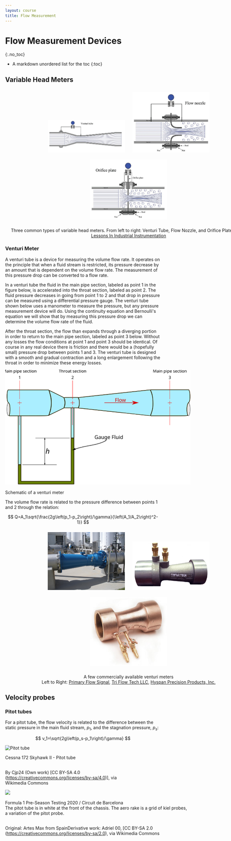 ```yaml
---
layout: course
title: Flow Measurement
---
```


# Flow Measurement Devices
{:.no_toc}

* A markdown unordered list for the toc
{:toc}

## Variable Head Meters

<div class="photo" style="width: 800px;  text-align:center">
  <img src="img\venturi.jpg"  style="width:250px; height:auto; display: inline-block; padding: 10px;">
  <img src="img\FlowNozzle.jpg"  style="width:250px; height:auto; display: inline-block; padding: 10px;">
  <img src="img\OrificePlate.jpg"  style="width:250px; height:auto; display: inline-block; padding: 10px;">
  <p>
  Three common types of variable head meters.  From left to right: Venturi Tube, Flow Nozzle, and Orifice Plate. From: <a href="https://control.com/textbook/continuous-fluid-flow-measurement/pressure-based-flowmeters/">Lessons In Industrial Instrumentation</a>
  </p>
</div>


### Venturi Meter

A venturi tube is a device for measuring the volume flow rate.  It operates on the principle that when a fluid stream is restricted, its pressure decrease by an amount that is dependent on the volume flow rate.  The measurement of this pressure drop can be converted to a flow rate.


In a venturi tube the fluid in the main pipe section, labeled as point 1 in the figure below, is accelerated into the throat section, labeled as point 2.  The fluid pressure decreases in going from point 1 to 2 and that drop in pressure can be measured using a differential pressure gauge.  The venturi tube shown below uses a manometer to measure the pressure, but any pressure measurement device will do.  Using the continuity equation and Bernoulli's equation we will show that by measuring this pressure drop we can determine the volume flow rate of the fluid.   

After the throat section, the flow than expands through a diverging portion in order to return to the main pipe section, labeled as point 3 below.  Without any losses the flow conditions at point 1 and point 3 should be identical.  Of course in any real device there is friction and there would be a (hopefully small) pressure drop between points 1 and 3.  The venturi tube is designed with a smooth and gradual contraction and a long enlargement following the throat in order to minimize these energy losses.

<div class="photo" style="width: 600px;">
  <img src="img/venturi.svg" alt="Venturi meter">
  <p>
  Schematic of a venturi meter
  </p>
</div>



The volume flow rate is related to the pressure difference between points 1 and 2 through the relation:

$$
Q=A_1\sqrt{\frac{2g\left(p_1-p_2\right)/\gamma}{\left(A_1/A_2\right)^2-1}}
$$

<div class="photo" style="width: 800px;  text-align:center">
  <img src="img/Venturi-PFS.jpg"  style="width:250px; height:auto; display: inline-block; padding: 10px;">
  <img src="img/Venturi-TriFlow.jpg"  style="width:250px; height:auto; display: inline-block; padding: 10px;">
  <img src="img/Venturi-Hyspan.jpg"  style="width:250px; height:auto; display: inline-block; padding: 10px;">
  <p>
  A few commercially available venturi meters<BR>
  Left to Right: <a href="https://www.primaryflowsignal.com/products/venturi-flow-meters/">Primary Flow Signal</a>, <a href="https://www.triflotech.com/">Tri Flow Tech LLC</a>, <a href="https://www.hyspan.com/Venturi5000.html">Hyspan Precision Products, Inc.</a>
  </p>
</div>

## Velocity probes

### Pitot tubes




For a pitot tube, the flow velocity is related to the difference between the static pressure in the main fluid stream, $p_1$, and the stagnation pressure, $p_s$:

$$
v_1=\sqrt{2g\left(p_s-p_1\right)/\gamma}
$$


<div class="photo" style="width: 400px;">
  <img src="https://upload.wikimedia.org/wikipedia/commons/thumb/3/3d/Cessna_172_Skyhawk_II_-_Pitot_tube.jpg/512px-Cessna_172_Skyhawk_II_-_Pitot_tube.jpg" alt="Pitot tube">
  <p>
  Cessna 172 Skyhawk II - Pitot tube<BR><BR>

  By Cjp24 (Own work) [CC BY-SA 4.0 (https://creativecommons.org/licenses/by-sa/4.0)], via Wikimedia Commons
  </p>
</div>

<div class="photo" style="width: 600px;">
  <img src="https://upload.wikimedia.org/wikipedia/commons/c/c3/2020_Formula_One_tests_Barcelona%2C_Williams_FW43%2C_Russell%2C_pitot_tubes_%28cropped%29.jpg">
  <p>
  Formula 1 Pre-Season Testing 2020 / Circuit de Barcelona<BR>
  The pitot tube is in white at the front of the chassis.  The aero rake is a grid of kiel probes, a variation of the pitot probe.  <BR><BR>

  Original:  Artes Max from SpainDerivative work:  Adriel 00, [CC BY-SA 2.0 (https://creativecommons.org/licenses/by-sa/2.0), via Wikimedia Commons
  </p>
</div>






